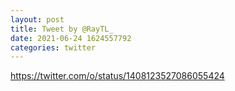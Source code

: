 ```yaml
--- 
layout: post 
title: Tweet by @RayTL_ 
date: 2021-06-24 1624557792 
categories: twitter 
--- 
```

https://twitter.com/o/status/1408123527086055424
